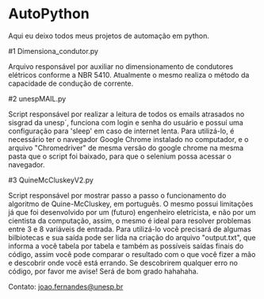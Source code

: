 # AutoPython
Aqui eu deixo todos meus projetos de automação em python.


#1 Dimensiona_condutor.py

  Arquivo responsável por auxiliar no dimensionamento de condutores elétricos conforme a NBR 5410. Atualmente o mesmo realiza o método da capacidade de condução de corrente.

#2 unespMAIL.py
  
  Script responsável por realizar a leitura de todos os emails atrasados no sisgrad da unesp´, funciona com login e senha do usuário e possuí uma configuração para 'sleep' em caso de internet lenta. Para utilizá-lo, é necessário ter o navegador Google Chrome instalado no computador, e o arquivo "Chromedriver" de mesma versão do google chrome na mesma pasta que o script foi baixado, para que o selenium possa acessar o navegador.
  
#3 QuineMcCluskeyV2.py

  Script responsável por mostrar passo a passo o funcionamento do algoritmo de Quine-McCluskey, em português. O mesmo possui limitações já que foi desenvolvido por um (futuro) engenheiro eletricista, e não por um cientista da computação, assim, o mesmo é ideal para resolver problemas entre 3 e 8 variáveis de entrada. Para utilizá-lo você precisará de algumas bilbiotecas e sua saída pode ser lida na criação do arquivo "output.txt", que informa a você tabela por tabela e também as possíveis saídas finais do código, assim você pode comparar o resultado com o que você fizer a mão e descobrir onde você está errando. Se descobrirem qualquer erro no código, por favor me avise! Será de bom grado hahahaha.
  
  
Contato: joao.fernandes@unesp.br
